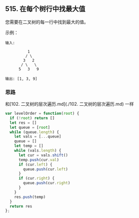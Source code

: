 ## 515. 在每个树行中找最大值
您需要在二叉树的每一行中找到最大的值。

示例：

```
输入: 

          1
         / \
        3   2
       / \   \  
      5   3   9 

输出: [1, 3, 9]
```

### 思路
和[102. 二叉树的层次遍历.md](./102. 二叉树的层次遍历.md) 一样
```javascript
var levelOrder = function(root) {
  if (!root) return []
  let res = []
  let queue = [root]
  while (queue.length) {
    let vals = [...queue]
    queue = []
    let temp = []
    while (vals.length) {
      let cur = vals.shift()
      temp.push(cur.val)
      if (cur.left) {
        queue.push(cur.left)
      }
      if (cur.right) {
        queue.push(cur.right)
      }
    }
    res.push(temp)
  }
  return res
};
```